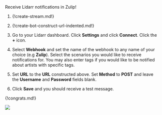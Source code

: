 Receive Lidarr notifications in Zulip!

1.  {!create-stream.md!}

1.  {!create-bot-construct-url-indented.md!}

1.  Go to your Lidarr dashboard. Click **Settings** and
    click **Connect**. Click the **+** icon.

1.  Select **Webhook** and set the name of the webhook to any name
    of your choice (e.g **Zulip**). Select the scenarios you would like
    to receive notifications for. You may also enter tags if you would like
    to be notified about artists with specific tags.

1.  Set **URL** to the **URL** constructed above. Set **Method** to **POST**
    and leave the **Username** and **Password** fields blank.

1.  Click **Save** and you should receive a test message.

{!congrats.md!}

![](/static/images/integrations/lidarr/001.png)
